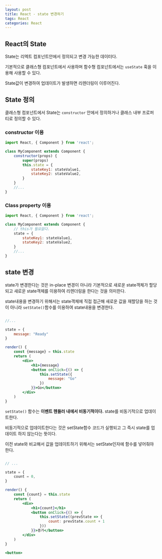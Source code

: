 ```yaml
---
layout: post 
title: React - state 변경하기
tags: React
categories: React
---
```


## React의 State

State는 리엑트 컴포넌트안에서 정의되고 변경 가능한 데이터다.

기본적으로 클래스형 컴포넌트에서 사용하며 함수형 컴포넌트에서는 `useState` 훅을 이용해 사용할 수 있다.

State값이 변경하여 업데이트가 발생하면 리렌더링이 이루어진다.

## State 정의

클래스형 컴포넌트에서 State는 `constructor` 안에서 정의하거나 클래스 내부 프로퍼티로 정의할 수 있다.

### constructor 이용

```jsx
import React, { Component } from 'react';

class MyComponent extends Component {
    constructor(props) {
        super(props) 
        this.state = {
            stateKey1: stateValue1,
            stateKey2: stateValue2,
        }
    }
    //...
}
```

### Class property 이용

```jsx
import React, { Component } from 'react';

class MyComponent extends Component {
    // this가 필요없다.
    state = {
        stateKey1: stateValue1,
        stateKey2: stateValue2,        
    }
    //...
}
```

## state 변경

state가 변경한다는 것은 in-place 변경이 아니라 기본적으로 새로운 state객체가 할당되고 새로운 state객체를 이용하여 리렌더링을 한다는 것을 의미한다.

state내용을 변경하기 위해서는 state객체에 직접 접근해 새로운 값을 재할당을 하는 것이 아니라 `setState()`함수를 이용하여 state내용을 변경한다.

```jsx

//...

state = {
    message: "Ready"
}

render() {
    const {message} = this.state
    return (
        <div>
            <h1>{message}
            <button onClick={() => {
                this.setState({
                    message: "Go"
                })
            }}>Go</button>       
        </div>
    )
}

```

`setState()` 함수는 **이벤트 헨들러 내에서 비동기적이다.** state를 비동기적으로 업데이트한다.

비동기적으로 업데이트한다는 것은 setState함수 코드가 실행되고 그 즉시 state를 업데이트 하지 않는다는 뜻이다.

이전 state와 비교해서 값을 업데이트하기 위해서는 setState인자에 함수를 넣어줘야 한다.

```jsx

// ...

state = {
    count = 0,
}

render() {
    const {count} = this.state
    return (
        <div>
            <h1>{count}</h1>
            <button onClick={() => {
                this.setState((prevState => {
                    count: prevState.count + 1
                }))
            }}>증가</button>
        </div>
    )
}

<button>
```